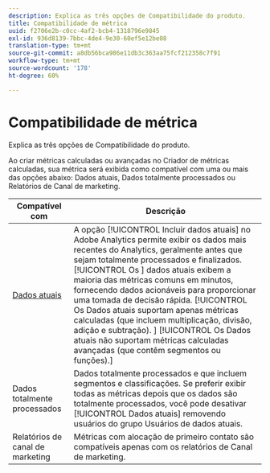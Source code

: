 ```yaml
---
description: Explica as três opções de Compatibilidade do produto.
title: Compatibilidade de métrica
uuid: f2706e2b-c0cc-4af2-bcb4-1318796e9845
exl-id: 936d8139-7bbc-4de4-9e30-60ef5e12be08
translation-type: tm+mt
source-git-commit: a8db56bca986e11db3c363aa75fcf212358c7f91
workflow-type: tm+mt
source-wordcount: '178'
ht-degree: 60%

---
```


# Compatibilidade de métrica

Explica as três opções de Compatibilidade do produto.

Ao criar métricas calculadas ou avançadas no Criador de métricas calculadas, sua métrica será exibida como compatível com uma ou mais das opções abaixo: Dados atuais, Dados totalmente processados ou Relatórios de Canal de marketing.

| Compatível com | Descrição |
| --- | --- |
| [Dados atuais](https://experienceleague.adobe.com/docs/analytics/analyze/reports-analytics/current-data.html) | A opção [!UICONTROL Incluir dados atuais] no Adobe Analytics permite exibir os dados mais recentes do Analytics, geralmente antes que sejam totalmente processados e finalizados. [!UICONTROL Os ] dados atuais exibem a maioria das métricas comuns em minutos, fornecendo dados acionáveis para proporcionar uma tomada de decisão rápida. [!UICONTROL Os Dados atuais suportam apenas métricas calculadas (que incluem multiplicação, divisão, adição e subtração). ] [!UICONTROL Os Dados atuais não suportam métricas calculadas avançadas (que contêm segmentos ou funções).] |
| Dados totalmente processados | Dados totalmente processados e que incluem segmentos e classificações. Se preferir exibir todas as métricas depois que os dados são totalmente processados, você pode desativar [!UICONTROL Dados atuais] removendo usuários do grupo Usuários de dados atuais. |
| Relatórios de canal de marketing | Métricas com alocação de primeiro contato são compatíveis apenas com os relatórios de Canal de marketing. |
